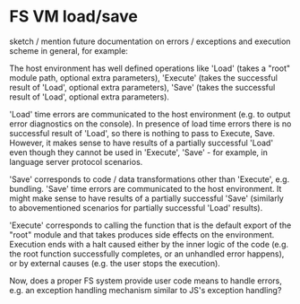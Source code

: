 # FS VM load/save

sketch / mention future documentation on errors / exceptions and execution scheme in general, for example:

The host environment has well defined operations like 'Load' (takes a "root" module path, optional extra parameters), 'Execute' (takes the successful result of 'Load', optional extra parameters), 'Save' (takes the successful result of 'Load', optional extra parameters).

'Load' time errors are communicated to the host environment (e.g. to output error diagnostics on the console). In presence of load time errors there is no successful result of 'Load', so there is nothing to pass to Execute, Save. However, it makes sense to have results of a partially successful 'Load' even though they cannot be used in 'Execute', 'Save' - for example, in language server protocol scenarios.

'Save' corresponds to code / data transformations other than 'Execute', e.g. bundling. 'Save' time errors are communicated to the host environment. It might make sense to have results of a partially successful 'Save' (similarly to abovementioned scenarios for partially successful 'Load' results).

'Execute' corresponds to calling the function that is the default export of the "root" module and that takes produces side effects on the environment. Execution ends with a halt caused either by the inner logic of the code (e.g. the root function successfully completes, or an unhandled error happens), or by external causes (e.g. the user stops the execution).

Now, does a proper FS system provide user code means to handle errors, e.g. an exception handling mechanism similar to JS's exception handling?
